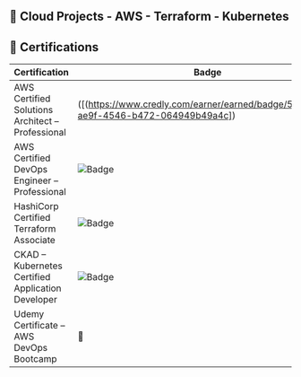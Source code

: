 ## 🚀 Cloud Projects - AWS - Terraform - Kubernetes


## 🏅 Certifications

| Certification | Badge | Link |
|---------------|-------|------|
| AWS Certified Solutions Architect – Professional | ([(https://www.credly.com/earner/earned/badge/5bb819bc-ae9f-4546-b472-064949b49a4c]) | ([https://www.credly.com/badges/5bb819bc-ae9f-4546-b472-064949b49a4c/public_url]) |
| AWS Certified DevOps Engineer – Professional | ![Badge](https://images.credly.com/size/110x110/images/2e5c6c2d-9e7a-4f3a-bd2f-1f3e8c8e5f5c/image.png) | [View on Credly](https://www.credly.com/badges/your-devops-pro-link) |
| HashiCorp Certified Terraform Associate | ![Badge](https://images.credly.com/size/110x110/images/your-image-id/image.png) | [View on Credly](https://www.credly.com/badges/your-terraform-link) |
| CKAD – Kubernetes Certified Application Developer | ![Badge](https://images.credly.com/size/110x110/images/your-image-id/image.png) | [View on Credly](https://www.credly.com/badges/your-ckad-link) |
| Udemy Certificate – AWS DevOps Bootcamp | 🧾 | [View Certificate](https://www.udemy.com/certificate/your-udemy-link) |             







